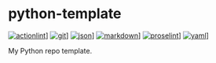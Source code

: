 # python-template

 [![actionlint](https://github.com/vpayno/python-template/actions/workflows/actionlint.yaml/badge.svg?branch=main)](https://github.com/vpayno/python-template/actions/workflows/actionlint.yaml)]
 [![git](https://github.com/vpayno/python-template/actions/workflows/git.yaml/badge.svg?branch=main)](https://github.com/vpayno/python-template/actions/workflows/git.yaml)]
 [![json](https://github.com/vpayno/python-template/actions/workflows/json.yaml/badge.svg?branch=main)](https://github.com/vpayno/python-template/actions/workflows/json.yaml)]
 [![markdown](https://github.com/vpayno/python-template/actions/workflows/markdown.yaml/badge.svg?branch=main)](https://github.com/vpayno/python-template/actions/workflows/markdown.yaml)]
 [![proselint](https://github.com/vpayno/python-template/actions/workflows/proselint.yaml/badge.svg?branch=main)](https://github.com/vpayno/python-template/actions/workflows/proselint.yaml)]
 [![yaml](https://github.com/vpayno/python-template/actions/workflows/yaml.yaml/badge.svg?branch=main)](https://github.com/vpayno/python-template/actions/workflows/yaml.yaml)]

My Python repo template.
